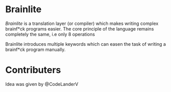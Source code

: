 # Brainlite

*Brainlite* is a translation layer (or compiler) which makes writing  complex brainf*ck programs easier.
The core principle of the language remains completely the same, i.e only 8 operations

Brainlite introduces multiple keywords which can easen the task of writing
a brainf*ck program manually.

# Contributers

Idea was given by @CodeLanderV